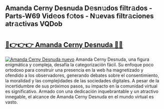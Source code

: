 ## Amanda Cerny Desnuda D𝚎sn𝚞dos filtr𝚊dos - Parts-W69 Vid𝚎os f𝚘tos - N𝚞evas filtr𝚊ciones atr𝚊ctivas VQDob

# <h2><a href="http://mbdhaw.tromn.icu/?c=Amanda+Cerny+Desnuda">🔗👉👉👉 Amanda Cerny Desnuda 🔗🔗</a></h2>

[![Amanda Cerny Desnuda nuevo](https://i.imgur.com/pEAQMta.gif)](http://mbdhaw.tromn.icu/?c=Amanda+Cerny+Desnuda)
Amanda Cerny Desnuda, una figura enigmática y compleja, desafía la categorización fácil. Su enfoque poco ortodoxo para construir una presencia en la web ha magnetizado y ofendido a los observadores, generando debates sobre el consentimiento, la moralidad y las complejidades de las sociedades digitales. A pesar de la incertidumbre de sus próximos pasos, su impacto en la comunidad virtual es significativo. Armado con una dedicación inquebrantable y un atractivo innegable, el alcance de Amanda Cerny Desnuda en el mundo virtual es vasto.
